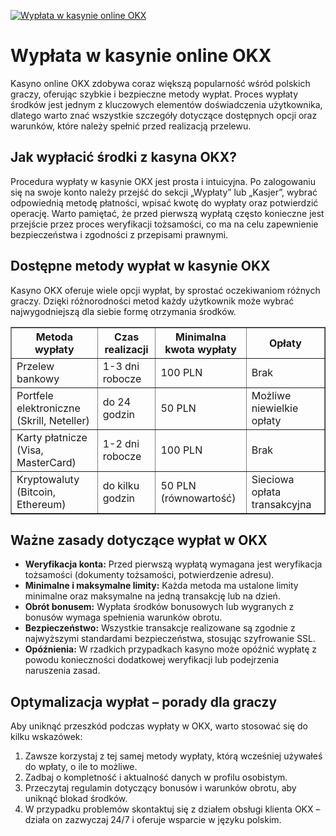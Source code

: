 [![Wypłata w kasynie online OKX](https://123-caf.pages.dev/gitsignup.png)](https://vrmoo.ru/Bt82HjjY)

<h1>Wypłata w kasynie online OKX</h1> <p>Kasyno online OKX zdobywa coraz większą popularność wśród polskich graczy, oferując szybkie i bezpieczne metody wypłat. Proces wypłaty środków jest jednym z kluczowych elementów doświadczenia użytkownika, dlatego warto znać wszystkie szczegóły dotyczące dostępnych opcji oraz warunków, które należy spełnić przed realizacją przelewu.</p>  <h2>Jak wypłacić środki z kasyna OKX?</h2> <p>Procedura wypłaty w kasynie OKX jest prosta i intuicyjna. Po zalogowaniu się na swoje konto należy przejść do sekcji „Wypłaty” lub „Kasjer”, wybrać odpowiednią metodę płatności, wpisać kwotę do wypłaty oraz potwierdzić operację. Warto pamiętać, że przed pierwszą wypłatą często konieczne jest przejście przez proces weryfikacji tożsamości, co ma na celu zapewnienie bezpieczeństwa i zgodności z przepisami prawnymi.</p>  <h2>Dostępne metody wypłat w kasynie OKX</h2> <p>Kasyno OKX oferuje wiele opcji wypłat, by sprostać oczekiwaniom różnych graczy. Dzięki różnorodności metod każdy użytkownik może wybrać najwygodniejszą dla siebie formę otrzymania środków.</p>  <table border="1" cellpadding="8" cellspacing="0">   <thead>     <tr>       <th>Metoda wypłaty</th>       <th>Czas realizacji</th>       <th>Minimalna kwota wypłaty</th>       <th>Opłaty</th>     </tr>   </thead>   <tbody>     <tr>       <td>Przelew bankowy</td>       <td>1-3 dni robocze</td>       <td>100 PLN</td>       <td>Brak</td>     </tr>     <tr>       <td>Portfele elektroniczne (Skrill, Neteller)</td>       <td>do 24 godzin</td>       <td>50 PLN</td>       <td>Możliwe niewielkie opłaty</td>     </tr>     <tr>       <td>Karty płatnicze (Visa, MasterCard)</td>       <td>1-2 dni robocze</td>       <td>100 PLN</td>       <td>Brak</td>     </tr>     <tr>       <td>Kryptowaluty (Bitcoin, Ethereum)</td>       <td>do kilku godzin</td>       <td>50 PLN (równowartość)</td>       <td>Sieciowa opłata transakcyjna</td>     </tr>   </tbody> </table>  <h2>Ważne zasady dotyczące wypłat w OKX</h2> <ul>   <li><strong>Weryfikacja konta:</strong> Przed pierwszą wypłatą wymagana jest weryfikacja tożsamości (dokumenty tożsamości, potwierdzenie adresu).</li>   <li><strong>Minimalne i maksymalne limity:</strong> Każda metoda ma ustalone limity minimalne oraz maksymalne na jedną transakcję lub na dzień.</li>   <li><strong>Obrót bonusem:</strong> Wypłata środków bonusowych lub wygranych z bonusów wymaga spełnienia warunków obrotu.</li>   <li><strong>Bezpieczeństwo:</strong> Wszystkie transakcje realizowane są zgodnie z najwyższymi standardami bezpieczeństwa, stosując szyfrowanie SSL.</li>   <li><strong>Opóźnienia:</strong> W rzadkich przypadkach kasyno może opóźnić wypłatę z powodu konieczności dodatkowej weryfikacji lub podejrzenia naruszenia zasad.</li> </ul>  <h2>Optymalizacja wypłat – porady dla graczy</h2> <p>Aby uniknąć przeszkód podczas wypłaty w OKX, warto stosować się do kilku wskazówek:</p> <ol>   <li>Zawsze korzystaj z tej samej metody wypłaty, którą wcześniej używałeś do wpłaty, o ile to możliwe.</li>   <li>Zadbaj o kompletność i aktualność danych w profilu osobistym.</li>   <li>Przeczytaj regulamin dotyczący bonusów i warunków obrotu, aby uniknąć blokad środków.</li>   <li>W przypadku problemów skontaktuj się z działem obsługi klienta OKX – działa on zazwyczaj 24/7 i oferuje wsparcie w języku polskim.</li> </ol>